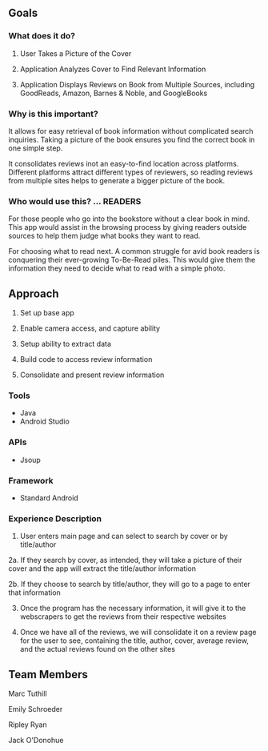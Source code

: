## Goals

### What does it do?

1. User Takes a Picture of the Cover

2. Application Analyzes Cover to Find Relevant Information

3. Application Displays Reviews on Book from Multiple Sources, including GoodReads, Amazon, Barnes & Noble, and GoogleBooks

### Why is this important?

It allows for easy retrieval of book information without complicated search inquiries. Taking a picture of the book ensures you find the correct book in one simple step.

It consolidates reviews inot an easy-to-find location across platforms. Different platforms attract different types of reviewers, so reading reviews from multiple sites helps to generate a bigger picture of the book.

### Who would use this? ... READERS

For those people who go into the bookstore without a clear book in mind. This app would assist in the browsing process by giving readers outside sources to help them judge what books they want to read.

For choosing what to read next. A common struggle for avid book readers is conquering their ever-growing To-Be-Read piles. This would give them the information they need to decide what to read with a simple photo.

## Approach
1. Set up base app

2. Enable camera access, and capture ability

3. Setup ability to extract data 

4. Build code to access review information

5. Consolidate and present review information

### Tools
* Java
* Android Studio

### APIs
* Jsoup

### Framework
* Standard Android

### Experience Description

1. User enters main page and can select to search by cover or by title/author

2a. If they search by cover, as intended, they will take a picture of their cover and the app will extract the title/author information

2b. If they choose to search by title/author, they will go to a page to enter that information

3. Once the program has the necessary information, it will give it to the webscrapers to get the reviews from their respective websites

4. Once we have all of the reviews, we will consolidate it on a review page for the user to see, containing the title, author, cover, average review, and the actual reviews found on the other sites

## Team Members

Marc Tuthill

Emily Schroeder

Ripley Ryan

Jack O'Donohue

